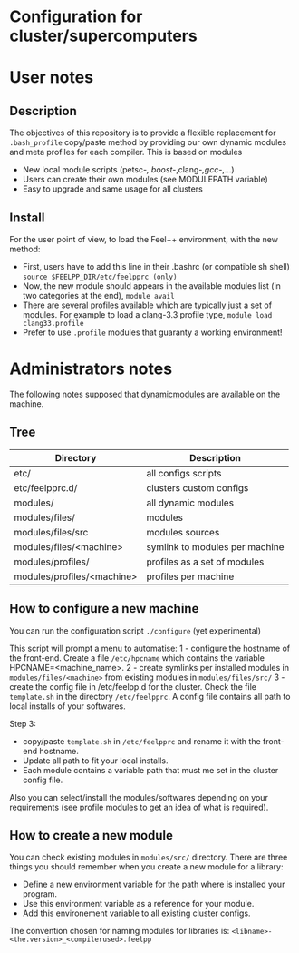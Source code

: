 Configuration for cluster/supercomputers
========================================

# User notes

## Description

The objectives of this repository is to provide a flexible replacement for
`.bash_profile` copy/paste method by providing our own dynamic modules and meta
profiles for each compiler. This is based on modules

 - New local module scripts (petsc-*, boost-*,clang-*,gcc-*,...)
 - Users can create their own modules (see MODULEPATH variable)
 - Easy to upgrade and same usage for all clusters

## Install

For the user point of view, to load the Feel++ environment, with the new method:

- First, users have to add this line in their .bashrc (or compatible sh shell)
  ``` source $FEELPP_DIR/etc/feelpprc (only) ```
- Now, the new module should appears in the available modules list (in two
  categories at the end), ``` module avail ```
- There are several profiles available which are typically just a set of
  modules. For example to load a clang-3.3 profile type, ``` module load
  clang33.profile ```
- Prefer to use `.profile` modules that guaranty a working environment!

# Administrators notes

The following notes supposed that
[dynamicmodules](http://modules.sourceforge.net/) are available on the
machine.

## Tree

| Directory                  | Description                    |
| -------------------------- | ------------------------------ |
| etc/                       | all configs scripts            |
| etc/feelpprc.d/            | clusters custom configs        |
| modules/                   | all dynamic modules            |
| modules/files/             | modules                        |
| modules/files/src          | modules sources                |
| modules/files/\<machine\>    | symlink to modules per machine |
| modules/profiles/            | profiles as a set of modules   |
| modules/profiles/\<machine\> | profiles per machine           |

## How to configure a new machine

You can run the configuration script
`./configure` (yet experimental)

This script will prompt a menu to automatise:
1 - configure the hostname of the front-end. Create a file `/etc/hpcname`
  which contains the variable HPCNAME=\<machine_name\>.
2 - create symlinks per installed modules in `modules/files/<machine>` from existing modules
  in `modules/files/src/`
3 - create the config file in /etc/feelpp.d for the cluster. Check the file `template.sh` in the directory `/etc/feelpprc`. A config file contains all path to local installs of your softwares.

Step 3:
- copy/paste `template.sh` in `/etc/feelpprc` and rename it with the front-end
  hostname.
- Update all path to fit your local installs.
- Each module contains a variable path that must me set in the cluster config file.

Also you can select/install the modules/softwares depending on your requirements
(see profile modules to get an idea of what is required).

## How to create a new module

You can check existing modules in `modules/src/` directory. There are three things you
should remember when you create a new module for a library:

- Define a new environment variable for the path where is installed your program.
- Use this environment variable as a reference for your module.
- Add this environement variable to all existing cluster configs.

The convention chosen for naming modules for libraries is:
`<libname>-<the.version>_<compilerused>.feelpp`

